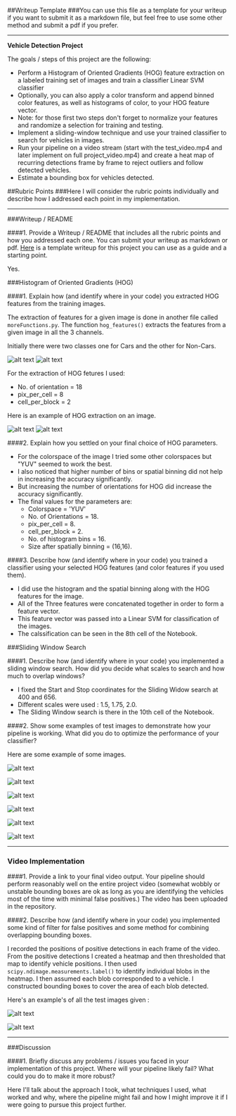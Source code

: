 ##Writeup Template
###You can use this file as a template for your writeup if you want to submit it as a markdown file, but feel free to use some other method and submit a pdf if you prefer.

---

**Vehicle Detection Project**

The goals / steps of this project are the following:

* Perform a Histogram of Oriented Gradients (HOG) feature extraction on a labeled training set of images and train a classifier Linear SVM classifier
* Optionally, you can also apply a color transform and append binned color features, as well as histograms of color, to your HOG feature vector. 
* Note: for those first two steps don't forget to normalize your features and randomize a selection for training and testing.
* Implement a sliding-window technique and use your trained classifier to search for vehicles in images.
* Run your pipeline on a video stream (start with the test_video.mp4 and later implement on full project_video.mp4) and create a heat map of recurring detections frame by frame to reject outliers and follow detected vehicles.
* Estimate a bounding box for vehicles detected.

[//]: # (Image References)
[image1]: ./output_images/car.jpg
[image2]: ./output_images/not_car.jpg
[image3]: ./output_images/Original.jpg
[image4]: ./output_images/HOG.jpg
[image5]: ./output_images/Combined_0.jpg
[image6]: ./output_images/Combined_1.jpg
[image7]: ./output_images/Combined_2.jpg
[image8]: ./output_images/Combined_3.jpg
[image9]: ./output_images/Combined_4.jpg
[image10]: ./output_images/Combines_5.jpg

##Rubric Points
###Here I will consider the rubric points individually and describe how I addressed each point in my implementation.  

---
###Writeup / README

####1. Provide a Writeup / README that includes all the rubric points and how you addressed each one.  You can submit your writeup as markdown or pdf.  [Here](https://github.com/udacity/CarND-Vehicle-Detection/blob/master/writeup_template.md) is a template writeup for this project you can use as a guide and a starting point.  

Yes.

###Histogram of Oriented Gradients (HOG)

####1. Explain how (and identify where in your code) you extracted HOG features from the training images.

The extraction of features for a given image is done in another file called `moreFunctions.py`. The function `hog_features()` extracts the features from a given image in all the 3 channels.

Initially there were two classes one for Cars and the other for Non-Cars.

![alt text][image1] ![alt text][image2]

For the extraction of HOG fetures I used:
* No. of orientation = 18
* pix_per_cell = 8
* cell_per_block = 2

Here is an example of HOG extraction on an image.

![alt text][image3] ![alt text][image4]

####2. Explain how you settled on your final choice of HOG parameters.

* For the colorspace of the image I tried some other colorspaces but "YUV" seemed to work the best.
* I also noticed that higher number of bins or spatial binning did not help in increasing the accuracy significantly.
* But increasing the number of orientations for HOG did increase the accuracy significantly.
* The final values for the parameters are:
	* Colorspace = 'YUV'
	* No. of Orientations = 18.
	* pix_per_cell = 8.
	* cell_per_block = 2.
	* No. of histogram bins = 16.
	* Size after spatially binning = (16,16).

####3. Describe how (and identify where in your code) you trained a classifier using your selected HOG features (and color features if you used them).

* I did use the histogram and the spatial binning along with the HOG features for the image.
* All of the Three features were concatenated together in order to form a feature vector.
* This feature vector was passed into a Linear SVM for classification of the images.
* The calssification can be seen in the 8th cell of the Notebook.

###Sliding Window Search

####1. Describe how (and identify where in your code) you implemented a sliding window search.  How did you decide what scales to search and how much to overlap windows?

* I fixed the Start and Stop coordinates for the Sliding Widow search at 400 and 656.
* Different scales were used : 1.5, 1.75, 2.0.
* The Sliding Window search is there in the 10th cell of the Notebook.


####2. Show some examples of test images to demonstrate how your pipeline is working.  What did you do to optimize the performance of your classifier?

Here are some example of some images.

![alt text][image5]

![alt text][image6]

![alt text][image7]

![alt text][image8]

![alt text][image9]

![alt text][image10]

---

### Video Implementation

####1. Provide a link to your final video output.  Your pipeline should perform reasonably well on the entire project video (somewhat wobbly or unstable bounding boxes are ok as long as you are identifying the vehicles most of the time with minimal false positives.)
The video has been uploaded in the repository.


####2. Describe how (and identify where in your code) you implemented some kind of filter for false positives and some method for combining overlapping bounding boxes.

I recorded the positions of positive detections in each frame of the video.  From the positive detections I created a heatmap and then thresholded that map to identify vehicle positions.  I then used `scipy.ndimage.measurements.label()` to identify individual blobs in the heatmap.  I then assumed each blob corresponded to a vehicle.  I constructed bounding boxes to cover the area of each blob detected.  

Here's an example's of all the test images given :

![alt text][image5]

![alt text][image6]

---

###Discussion

####1. Briefly discuss any problems / issues you faced in your implementation of this project.  Where will your pipeline likely fail?  What could you do to make it more robust?

Here I'll talk about the approach I took, what techniques I used, what worked and why, where the pipeline might fail and how I might improve it if I were going to pursue this project further.  

